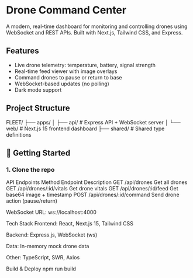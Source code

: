 # Drone Command Center

A modern, real-time dashboard for monitoring and controlling drones using WebSocket and REST APIs. Built with Next.js, Tailwind CSS, and Express.

## Features

-  Live drone telemetry: temperature, battery, signal strength
-  Real-time feed viewer with image overlays
-  Command drones to pause or return to base
-  WebSocket-based updates (no polling)
-  Dark mode support

##  Project Structure

FLEET/
├── apps/
│ ├── api/ # Express API + WebSocket server
│ └── web/ # Next.js 15 frontend dashboard
├── shared/ # Shared type definitions


## 🚀 Getting Started

### 1. Clone the repo

 API Endpoints
Method	Endpoint	Description
GET	/api/drones	Get all drones
GET	/api/drones/:id/vitals	Get drone vitals
GET	/api/drones/:id/feed	Get base64 image + timestamp
POST	/api/drones/:id/command	Send drone action (pause/return)

 WebSocket
URL: ws://localhost:4000

 Tech Stack
Frontend: React, Next.js 15, Tailwind CSS

Backend: Express.js, WebSocket (ws)

Data: In-memory mock drone data

Other: TypeScript, SWR, Axios

Build & Deploy
npm run build


